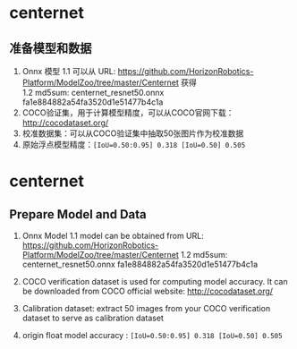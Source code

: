 # centernet

## 准备模型和数据
1. Onnx 模型
    1.1 可以从 URL: https://github.com/HorizonRobotics-Platform/ModelZoo/tree/master/Centernet 获得  
    1.2 md5sum: centernet_resnet50.onnx  fa1e884882a54fa3520d1e51477b4c1a
2. COCO验证集，用于计算模型精度，可以从COCO官网下载：http://cocodataset.org/
3. 校准数据集：可以从COCO验证集中抽取50张图片作为校准数据
4. 原始浮点模型精度：`[IoU=0.50:0.95] 0.318 [IoU=0.50] 0.505`

# centernet
## Prepare Model and Data
1. Onnx Model
    1.1  model can be obtained from URL: https://github.com/HorizonRobotics-Platform/ModelZoo/tree/master/Centernet
    1.2 md5sum: centernet_resnet50.onnx  fa1e884882a54fa3520d1e51477b4c1a

2. COCO verification dataset is used for computing model accuracy. It can be downloaded from COCO official website: http://cocodataset.org/
3. Calibration dataset: extract 50 images from your COCO verification dataset to serve as calibration dataset
4. origin float model accuracy : `[IoU=0.50:0.95] 0.318 [IoU=0.50] 0.505`
